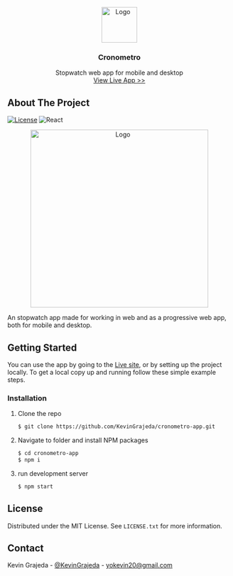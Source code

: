 <br />
<div align="center">
  <a href="https://kevingrajeda.github.io/cronometro-app/">
    <img src="https://user-images.githubusercontent.com/60023139/183315819-1aa16a77-6b81-48e1-837a-c46ba67a4bfc.png" alt="Logo" width="80" height="80">
  </a>
  <h3 align="center">Cronometro</h3>

  <p align="center">
    Stopwatch web app for mobile and desktop 
    <br />
    <a href="https://kevingrajeda.github.io/cronometro-app/">View Live App >></a>
  </p>
</div>

<!-- ABOUT THE PROJECT -->
## About The Project

[![License](https://img.shields.io/github/license/KevinGrajeda/cronometro-app?color=blue)](https://github.com/KevinGrajeda/cronometro-app/blob/master/LICENSE.md)
![React](https://badges.aleen42.com/src/react.svg)

<div align="center">
  <a href="https://kevingrajeda.github.io/cronometro-app/" align="center">
    <img src="https://user-images.githubusercontent.com/60023139/183316678-196e7e45-ed4c-4765-a8d0-6a693c59a092.png" alt="Logo" height="400">
  </a>
</div>

An stopwatch app made for working in web and as a progressive web app, both for mobile and desktop.

<!-- GETTING STARTED -->
## Getting Started

You can use the app by going to the [Live site](https://kevingrajeda.github.io/cronometro-app/), or by setting up the project locally.
To get a local copy up and running follow these simple example steps.

### Installation

1. Clone the repo
   ```sh
   $ git clone https://github.com/KevinGrajeda/cronometro-app.git
   ```
3. Navigate to folder and install NPM packages
   ```sh
   $ cd cronometro-app
   $ npm i
   ```
4. run development server
   ```sh
   $ npm start
   ```

<!-- LICENSE -->
## License

Distributed under the MIT License. See `LICENSE.txt` for more information.


<!-- CONTACT -->
## Contact
Kevin Grajeda - [@KevinGrajeda](https://github.com/KevinGrajeda) - yokevin20@gmail.com
